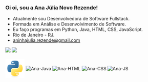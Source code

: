 ### Oi oi, sou a Ana Júlia Novo Rezende!

- Atualmente sou Desenvolvedora de Software Fullstack.
- Formada em Análise e Desenvolvimento de Software.
- Eu faço programas em Python, Java, HTML, CSS, JavaScript.
- Rio de Janeiro - RJ.
- aninhajulia.rezende@gmail.com

<div> 
  <a href="https://instagram.com/ninha.ju" target="_blank"><img src="https://img.shields.io/badge/-Instagram-%23E4405F?style=for-the-badge&logo=instagram&logoColor=white" target="_blank"></a>
  <a href="https://www.linkedin.com/in/ana-j%C3%BAlia-novo-rezende-405233243" target="_blank"><img src="https://img.shields.io/badge/-LinkedIn-%230077B5?style=for-the-badge&logo=linkedin&logoColor=white" target="_blank"></a>
</div>

<div style="display: inline_block"><br>
  <img align="center" alt="Ana-Python" height="60" width="60" src="https://raw.githubusercontent.com/devicons/devicon/master/icons/python/python-original.svg" />
  <img align="center" alt="Ana-Java" height="60" width="60" src="https://cdn.jsdelivr.net/gh/devicons/devicon/icons/java/java-original.svg" />
  <img align="center" alt="Ana-HTML" height="60" width="60" src="https://cdn.jsdelivr.net/gh/devicons/devicon/icons/html5/html5-original.svg" />
  <img align="center" alt="Ana-CSS" height="60" width="60" src="https://cdn.jsdelivr.net/gh/devicons/devicon/icons/css3/css3-original.svg" />
  <img align="center" alt="Ana-JS" height="60" width="60" src="https://cdn.jsdelivr.net/gh/devicons/devicon@latest/icons/javascript/javascript-original.svg" />
</div>
